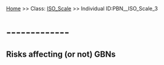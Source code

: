 [Home](https://github.com/mm80843/T3.5/blob/pages/index.md) >> Class: [ISO_Scale](https://github.com/mm80843/T3.5/tree/main/docs/ISO_Scale/index.md) >> Individual ID:PBN__ISO_Scale_3 

# __-------------__

## Risks affecting (or not) GBNs



